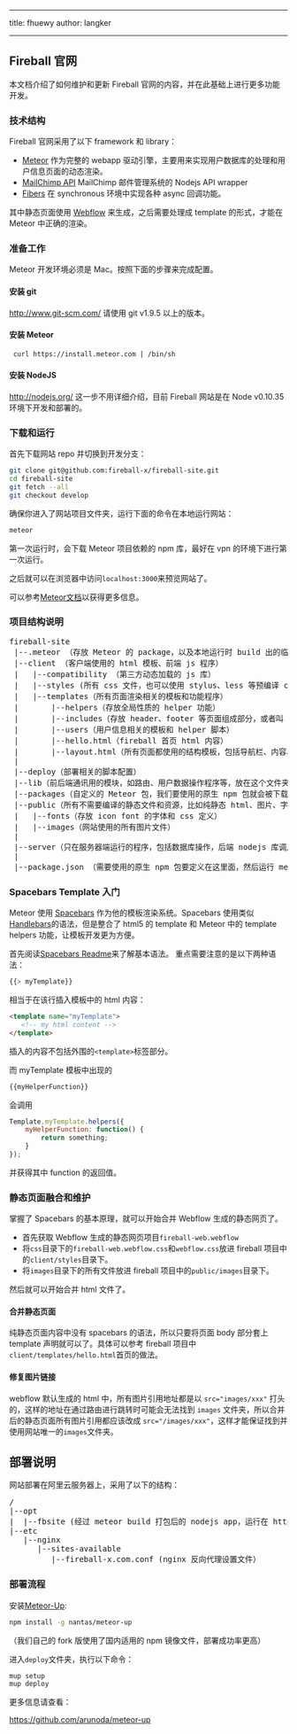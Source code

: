 
---
title: fhuewy
author: langker

---


## Fireball 官网

本文档介绍了如何维护和更新 Fireball 官网的内容，并在此基础上进行更多功能开发。

### 技术结构

Fireball 官网采用了以下 framework 和 library：
- [Meteor](https://www.meteor.com/) 作为完整的 webapp 驱动引擎，主要用来实现用户数据库的处理和用户信息页面的动态渲染。
- [MailChimp API](https://github.com/gomfunkel/node-mailchimp) MailChimp 邮件管理系统的 Nodejs API wrapper
- [Fibers](https://github.com/laverdet/node-fibers) 在 synchronous 环境中实现各种 async 回调功能。

其中静态页面使用 [Webflow](https://webflow.com/) 来生成，之后需要处理成 template 的形式，才能在 Meteor 中正确的渲染。

### 准备工作

Meteor 开发环境必须是 Mac。按照下面的步骤来完成配置。

#### 安装 git

http://www.git-scm.com/
请使用 git v1.9.5 以上的版本。

#### 安装 Meteor

```bash
 curl https://install.meteor.com | /bin/sh
```

#### 安装 NodeJS

http://nodejs.org/
这一步不用详细介绍，目前 Fireball 网站是在 Node v0.10.35环境下开发和部署的。

### 下载和运行

首先下载网站 repo 并切换到开发分支：

```bash
git clone git@github.com:fireball-x/fireball-site.git
cd fireball-site
git fetch --all
git checkout develop
```

确保你进入了网站项目文件夹，运行下面的命令在本地运行网站：
```bash
meteor
```

第一次运行时，会下载 Meteor 项目依赖的 npm 库，最好在 vpn 的环境下进行第一次运行。

之后就可以在浏览器中访问`localhost:3000`来预览网站了。

可以参考[Meteor文档](http://docs.meteor.com/)以获得更多信息。

### 项目结构说明

<pre>
fireball-site
 |--.meteor （存放 Meteor 的 package，以及本地运行时 build 出的临时文件）
 |--client （客户端使用的 html 模板、前端 js 程序）
 |   |--compatibility （第三方动态加载的 js 库）
 |   |--styles (所有 css 文件，也可以使用 stylus、less 等预编译 css 语言）
 |   |--templates（所有页面渲染相关的模板和功能程序）
 |       |--helpers（存放全局性质的 helper 功能）
 |       |--includes（存放 header、footer 等页面组成部分，或者叫 partial）
 |       |--users（用户信息相关的模板和 helper 脚本）
 |       |--hello.html（fireball 首页 html 内容）
 |       |--layout.html（所有页面都使用的结构模板，包括导航栏、内容、页脚等）      
 |
 |--deploy（部署相关的脚本配置）
 |--lib（前后端通讯用的模块，如路由、用户数据操作程序等，放在这个文件夹下的内容会在运行时优先执行）
 |--packages（自定义的 Meteor 包，我们要使用的原生 npm 包就会被下载到这个文件夹下）
 |--public（所有不需要编译的静态文件和资源，比如纯静态 html、图片、字体等等）
 |   |--fonts（存放 icon font 的字体和 css 定义）
 |   |--images（网站使用的所有图片文件）
 |
 |--server（只在服务器端运行的程序，包括数据库操作，后端 nodejs 库调用等等） 
 |
 |--package.json （需要使用的原生 npm 包要定义在这里面，然后运行 meteor 时就会进行下载和更新）
</pre>

### Spacebars Template 入门

Meteor 使用 [Spacebars](https://github.com/meteor/meteor/blob/devel/packages/spacebars/README.md) 作为他的模板渲染系统。Spacebars 使用类似[Handlebars](http://handlebarsjs.com/)的语法，但是整合了 html5 的 template 和 Meteor 中的 template helpers 功能，让模板开发更为方便。

首先阅读[Spacebars Readme](https://github.com/meteor/meteor/blob/devel/packages/spacebars/README.md)来了解基本语法。
重点需要注意的是以下两种语法：

```bash
{{> myTemplate}}
```
相当于在该行插入模板中的 html 内容：
```html
<template name="myTemplate">
   <!-- my html content -->
</template>
```

插入的内容不包括外围的`<template>`标签部分。

而 myTemplate 模板中出现的
```bash
{{myHelperFunction}}
```
会调用
```javascript
Template.myTemplate.helpers({
    myHelperFunction: function() {
        return something;
    }
});
```

并获得其中 function 的返回值。

### 静态页面融合和维护

掌握了 Spacebars 的基本原理，就可以开始合并 Webflow 生成的静态网页了。

- 首先获取 Webflow 生成的静态网页项目`fireball-web.webflow`
- 将`css`目录下的`fireball-web.webflow.css`和`webflow.css`放进 fireball 项目中的`client/styles`目录下。
- 将`images`目录下的所有文件放进 fireball 项目中的`public/images`目录下。

然后就可以开始合并 html 文件了。

#### 合并静态页面

纯静态页面内容中没有 spacebars 的语法，所以只要将页面 body 部分套上 template 声明就可以了。具体可以参考 fireball 项目中`client/templates/hello.html`首页的做法。

#### 修复图片链接

webflow 默认生成的 html 中，所有图片引用地址都是以 `src="images/xxx"` 打头的，这样的地址在通过路由进行跳转时可能会无法找到 `images` 文件夹，所以合并后的静态页面所有图片引用都应该改成 `src="/images/xxx"`，这样才能保证找到并使用网站唯一的`images`文件夹。


## 部署说明

网站部署在阿里云服务器上，采用了以下的结构：
<pre>
/
|--opt
|  |--fbsite (经过 meteor build 打包后的 nodejs app，运行在 http://127.0.0.1:3000)
|--etc
   |--nginx
      |--sites-available
         |--fireball-x.com.conf (nginx 反向代理设置文件）
</pre>

### 部署流程

安装[Meteor-Up](https://github.com/arunoda/meteor-up):
```bash
npm install -g nantas/meteor-up
```
（我们自己的 fork 版使用了国内适用的 npm 镜像文件，部署成功率更高）

进入`deploy`文件夹，执行以下命令：
```bash
mup setup
mup deploy
```

更多信息请查看：

https://github.com/arunoda/meteor-up

